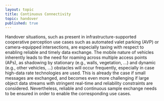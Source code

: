 ```yaml
---
layout: topic
title: Continuous Connectivity 
topic: handover
published: true
---
```


Handover situations, such as present in infrastructure-supported cooperative perception use cases such as automated valet parking (AVP) or camera-equipped intersections, are especially taxing with respect to enabling reliable and timely data exchange.
The mobile nature of vehicles inherently leads to the need for roaming across multiple access points (APs), as shadowing by stationary (e.g., walls, vegetation, ...) and dynamic (e.g., other vehicles, ...) obstacles will occur frequently, especially in case high-data rate technologies are used.
This is already the case if small messages are exchanged, and becomes even more challenging if large object data streams with stringent real-time and reliability constraints are considered.
Nevertheless, reliable and continuous sample exchange needs to be ensured in order to enable the corresponding use cases. <!--end_excerpt-->


